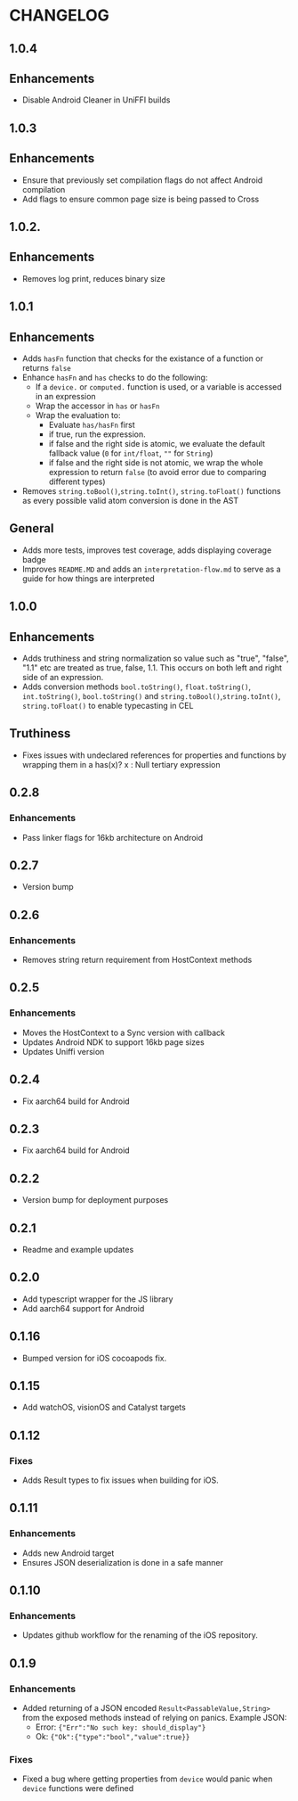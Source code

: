 # CHANGELOG

## 1.0.4

## Enhancements
- Disable Android Cleaner in UniFFI builds

## 1.0.3

## Enhancements
- Ensure that previously set compilation flags do not affect Android compilation
- Add flags to ensure common page size is being passed to Cross

## 1.0.2.

## Enhancements
- Removes log print, reduces binary size

## 1.0.1

## Enhancements
- Adds `hasFn` function that checks for the existance of a function or returns `false`
- Enhance `hasFn` and `has` checks to do the following:
  - If a `device.` or `computed.` function is used, or a variable is accessed in an expression
  - Wrap the accessor in `has` or `hasFn`
  - Wrap the evaluation to:
    - Evaluate `has/hasFn` first
    - if true, run the expression.
    - if false and the right side is atomic, we evaluate the default fallback value (`0` for `int/float`, `""` for `String`)
    - if false and the right side is not atomic, we wrap the whole expression to return `false` (to avoid error due to comparing different types)
- Removes `string.toBool()`,`string.toInt()`, `string.toFloat()` functions as every possible valid atom conversion is done in the AST

## General
- Adds more tests, improves test coverage, adds displaying coverage badge
- Improves `README.MD` and adds an `interpretation-flow.md` to serve as a guide for how things are interpreted

## 1.0.0

## Enhancements
- Adds truthiness and string normalization so value such as "true", "false", "1.1" etc are treated as true, false, 1.1. This occurs on both left and right side of an expression.
- Adds conversion methods `bool.toString()`, `float.toString()`, `int.toString()`, `bool.toString()` and `string.toBool()`,`string.toInt()`, `string.toFloat()` to enable typecasting in CEL

## Truthiness
- Fixes issues with undeclared references for properties and functions by wrapping them in a has(x)? x : Null tertiary expression

## 0.2.8

### Enhancements

- Pass linker flags for 16kb architecture on Android

## 0.2.7

- Version bump

## 0.2.6

### Enhancements

- Removes string return requirement from HostContext methods

## 0.2.5

### Enhancements
- Moves the HostContext to a Sync version with callback
- Updates Android NDK to support 16kb page sizes
- Updates Uniffi version

## 0.2.4
- Fix aarch64 build for Android

## 0.2.3
- Fix aarch64 build for Android

## 0.2.2
- Version bump for deployment purposes

## 0.2.1

- Readme and example updates

## 0.2.0

- Add typescript wrapper for the JS library
- Add aarch64 support for Android

## 0.1.16

- Bumped version for iOS cocoapods fix.

## 0.1.15

- Add watchOS, visionOS and Catalyst targets

## 0.1.12

### Fixes

- Adds Result types to fix issues when building for iOS.

## 0.1.11

### Enhancements

- Adds new Android target
- Ensures JSON deserialization is done in a safe manner

## 0.1.10

### Enhancements

- Updates github workflow for the renaming of the iOS repository.

## 0.1.9

### Enhancements

- Added returning of a JSON encoded `Result<PassableValue,String>` from the exposed methods instead of relying on panics.
  Example JSON:
  - Error: `{"Err":"No such key: should_display"}`
  - Ok: `{"Ok":{"type":"bool","value":true}}`

### Fixes

- Fixed a bug where getting properties from `device` would panic when `device` functions were defined
